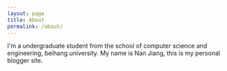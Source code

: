 ```yaml
---
layout: page
title: About
permalink: /about/
---
```


I'm a undergraduate student from the school of computer science and engineering, beihang university. My name is Nan Jiang, this is my personal blogger site.
